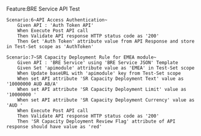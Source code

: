 Feature:BRE Service API Test 

	Scenario:6~API Access Authentication~
		Given API : 'Auth Token API'
		When Execute Post API call
		Then Validate API response HTTP status code as '200'
		Then Get 'Auth Token' attribute value from API Response and store in Test-Set scope as 'AuthToken'

	Scenario:7~SR Capacity Deployment Rule for EMEA module~
		Given API : 'BRE Service' using 'BRE Service JSON' Template
		Given Set 'apimodule' attribute value as 'EMEA' in Test-Set scope
		When Update baseURL with 'apimodule' key from Test-Set scope
		When set API attribute 'SR Capacity Deployment Text' value as '10000000 AUD AB/A'
		When set API attribute 'SR Capacity Deployment Limit' value as '10000000 '
		When set API attribute 'SR Capacity Deployment Currency' value as 'AUD '
		When Execute Post API call
		Then Validate API response HTTP status code as '200'
		Then 'SR Capacity Deployment Review Flag' attribute of API response should have value as 'red'

